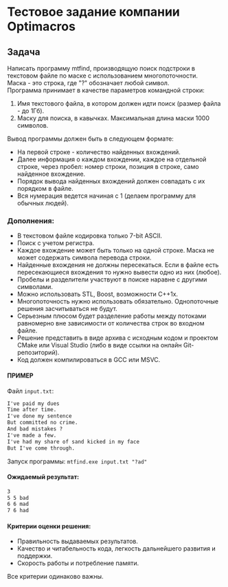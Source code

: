 # Тестовое задание компании Optimacros

## Задача
Написать программу mtfind, производящую поиск подстроки в текстовом файле
по маске с использованием многопоточности. <br>
Маска - это строка, где "?" обозначает любой символ. <br>
Программа принимает в качестве параметров командной строки:
1. Имя текстового файла, в котором должен идти поиск (размер файла - до 1Гб).
2. Маску для поиска, в кавычках. Максимальная длина маски 1000 символов.

Вывод программы должен быть в следующем формате:
- На первой строке - количество найденных вхождений.
- Далее информация о каждом вхождении, каждое на отдельной строке, через пробел: номер строки, позиция в строке, само найденное вхождение.
- Порядок вывода найденных вхождений должен совпадать с их порядком в файле.
- Вся нумерация ведется начиная с 1 (делаем программу для обычных людей).

### Дополнения:
- В текстовом файле кодировка только 7-bit ASCII.
- Поиск с учетом регистра.
- Каждое вхождение может быть только на одной строке. Маска не может содержать символа перевода строки.
- Найденные вхождения не должны пересекаться. Если в файле есть пересекающиеся вхождения то нужно вывести одно из них (любое).
- Пробелы и разделители участвуют в поиске наравне с другими символами.
- Можно использовать STL, Boost, возможности С++1x.
- Многопоточность нужно использовать обязательно. Однопоточные решения засчитываться не будут.
- Серьезным плюсом будет разделение работы между потоками равномерно вне зависимости от количества строк во входном файле.
- Решение представить в виде архива с исходным кодом и проектом CMake или Visual Studio (либо в виде ссылки на онлайн Git-репозиторий).
- Код должен компилироваться в GCC или MSVC.

#### ПРИМЕР
Файл `input.txt`:
```txt
I've paid my dues
Time after time.
I've done my sentence
But committed no crime.
And bad mistakes ?
I've made a few.
I've had my share of sand kicked in my face
But I've come through.
```
Запуск программы: `mtfind.exe input.txt "?ad"`
#### Ожидаемый результат:
```txt
3
5 5 bad
6 6 mad
7 6 had
```

#### Критерии оценки решения:
- Правильность выдаваемых результатов.
- Качество и читабельность кода, легкость дальнейшего развития и поддержки.
- Скорость работы и потребление памяти.

Все критерии одинаково важны.
